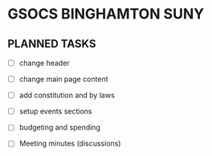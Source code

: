 GSOCS BINGHAMTON SUNY
=====================================

PLANNED TASKS
-------------------------------------
- [ ] change header 
- [ ] change main page content 
- [ ] add constitution and by laws 
- [ ] setup events sections 
- [ ] budgeting and spending 
- [ ] Meeting minutes (discussions) 


